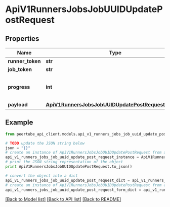 # ApiV1RunnersJobsJobUUIDUpdatePostRequest


## Properties
Name | Type | Description | Notes
------------ | ------------- | ------------- | -------------
**runner_token** | **str** |  | 
**job_token** | **str** |  | 
**progress** | **int** | Update job progression percentage (optional) | [optional] 
**payload** | [**ApiV1RunnersJobsJobUUIDUpdatePostRequestPayload**](ApiV1RunnersJobsJobUUIDUpdatePostRequestPayload.md) |  | [optional] 

## Example

```python
from peertube_api_client.models.api_v1_runners_jobs_job_uuid_update_post_request import ApiV1RunnersJobsJobUUIDUpdatePostRequest

# TODO update the JSON string below
json = "{}"
# create an instance of ApiV1RunnersJobsJobUUIDUpdatePostRequest from a JSON string
api_v1_runners_jobs_job_uuid_update_post_request_instance = ApiV1RunnersJobsJobUUIDUpdatePostRequest.from_json(json)
# print the JSON string representation of the object
print ApiV1RunnersJobsJobUUIDUpdatePostRequest.to_json()

# convert the object into a dict
api_v1_runners_jobs_job_uuid_update_post_request_dict = api_v1_runners_jobs_job_uuid_update_post_request_instance.to_dict()
# create an instance of ApiV1RunnersJobsJobUUIDUpdatePostRequest from a dict
api_v1_runners_jobs_job_uuid_update_post_request_form_dict = api_v1_runners_jobs_job_uuid_update_post_request.from_dict(api_v1_runners_jobs_job_uuid_update_post_request_dict)
```
[[Back to Model list]](../README.md#documentation-for-models) [[Back to API list]](../README.md#documentation-for-api-endpoints) [[Back to README]](../README.md)


